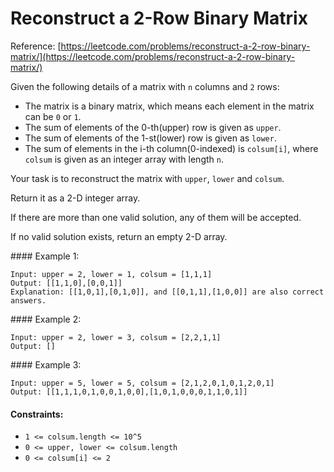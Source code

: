 # Reconstruct a 2-Row Binary Matrix
Reference: [https://leetcode.com/problems/reconstruct-a-2-row-binary-matrix/](https://leetcode.com/problems/reconstruct-a-2-row-binary-matrix/)

Given the following details of a matrix with `n` columns and `2` rows:

- The matrix is a binary matrix, which means each element in the matrix can be `0` or `1`.
- The sum of elements of the 0-th(upper) row is given as `upper`.
- The sum of elements of the 1-st(lower) row is given as `lower`.
- The sum of elements in the i-th column(0-indexed) is `colsum[i]`, where `colsum` is given as an integer array with length `n`.

Your task is to reconstruct the matrix with `upper`, `lower` and `colsum`.

Return it as a 2-D integer array.

If there are more than one valid solution, any of them will be accepted.

If no valid solution exists, return an empty 2-D array.

#### Example 1:

```
Input: upper = 2, lower = 1, colsum = [1,1,1]
Output: [[1,1,0],[0,0,1]]
Explanation: [[1,0,1],[0,1,0]], and [[0,1,1],[1,0,0]] are also correct answers.
```

#### Example 2:

```
Input: upper = 2, lower = 3, colsum = [2,2,1,1]
Output: []
```

#### Example 3:

```
Input: upper = 5, lower = 5, colsum = [2,1,2,0,1,0,1,2,0,1]
Output: [[1,1,1,0,1,0,0,1,0,0],[1,0,1,0,0,0,1,1,0,1]]
```

#### Constraints:

- `1 <= colsum.length <= 10^5`
- `0 <= upper, lower <= colsum.length`
- `0 <= colsum[i] <= 2`
